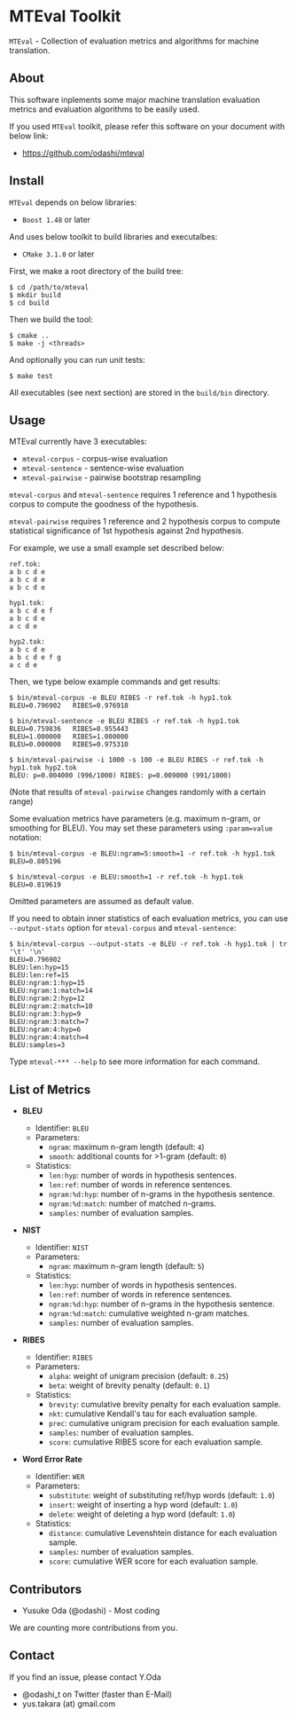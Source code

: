 MTEval Toolkit
==============

`MTEval` - Collection of evaluation metrics and algorithms for machine translation.


About
-----

This software inplements some major machine translation evaluation metrics
and evaluation algorithms to be easily used.

If you used `MTEval` toolkit, please refer this software on your document with below link:
* https://github.com/odashi/mteval


Install
-------

`MTEval` depends on below libraries:
* `Boost 1.48` or later

And uses below toolkit to build libraries and executalbes:
* `CMake 3.1.0` or later

First, we make a root directory of the build tree:

    $ cd /path/to/mteval
    $ mkdir build
    $ cd build

Then we build the tool:

    $ cmake ..
    $ make -j <threads>

And optionally you can run unit tests:

    $ make test

All executables (see next section) are stored in the `build/bin` directory.


Usage
-----

MTEval currently have 3 executables:
* `mteval-corpus` - corpus-wise evaluation
* `mteval-sentence` - sentence-wise evaluation
* `mteval-pairwise` - pairwise bootstrap resampling

`mteval-corpus` and `mteval-sentence` requires 1 reference and 1 hypothesis corpus
to compute the goodness of the hypothesis.

`mteval-pairwise` requires 1 reference and 2 hypothesis corpus
to compute statistical significance of 1st hypothesis against 2nd hypothesis.

For example, we use a small example set described below:

    ref.tok:
    a b c d e
    a b c d e
    a b c d e

    hyp1.tok:
    a b c d e f
    a b c d e
    a c d e

    hyp2.tok:
    a b c d e
    a b c d e f g
    a c d e

Then, we type below example commands and get results:

    $ bin/mteval-corpus -e BLEU RIBES -r ref.tok -h hyp1.tok
    BLEU=0.796902	RIBES=0.976918

    $ bin/mteval-sentence -e BLEU RIBES -r ref.tok -h hyp1.tok
    BLEU=0.759836	RIBES=0.955443
    BLEU=1.000000	RIBES=1.000000
    BLEU=0.000000	RIBES=0.975310

    $ bin/mteval-pairwise -i 1000 -s 100 -e BLEU RIBES -r ref.tok -h hyp1.tok hyp2.tok 
    BLEU: p=0.004000 (996/1000)	RIBES: p=0.009000 (991/1000)

(Note that results of `mteval-pairwise` changes randomly with a certain range)

Some evaluation metrics have parameters (e.g. maximum n-gram, or smoothing for BLEU).
You may set these parameters using `:param=value` notation:

    $ bin/mteval-corpus -e BLEU:ngram=5:smooth=1 -r ref.tok -h hyp1.tok
    BLEU=0.805196

    $ bin/mteval-corpus -e BLEU:smooth=1 -r ref.tok -h hyp1.tok
    BLEU=0.819619

Omitted parameters are assumed as default value.

If you need to obtain inner statistics of each evaluation metrics,
you can use `--output-stats` option for `mteval-corpus` and `mteval-sentence`:

    $ bin/mteval-corpus --output-stats -e BLEU -r ref.tok -h hyp1.tok | tr '\t' '\n'
    BLEU=0.796902
    BLEU:len:hyp=15
    BLEU:len:ref=15
    BLEU:ngram:1:hyp=15
    BLEU:ngram:1:match=14
    BLEU:ngram:2:hyp=12
    BLEU:ngram:2:match=10
    BLEU:ngram:3:hyp=9
    BLEU:ngram:3:match=7
    BLEU:ngram:4:hyp=6
    BLEU:ngram:4:match=4
    BLEU:samples=3

Type `mteval-*** --help` to see more information for each command.


List of Metrics
---------------

* **BLEU**
    * Identifier: `BLEU`
    * Parameters:
        * `ngram`: maximum n-gram length (default: `4`)
        * `smooth`: additional counts for >1-gram (default: `0`)
    * Statistics:
        * `len:hyp`: number of words in hypothesis sentences.
        * `len:ref`: number of words in reference sentences.
        * `ngram:%d:hyp`: number of n-grams in the hypothesis sentence.
        * `ngram:%d:match`: number of matched n-grams.
        * `samples`: number of evaluation samples.

* **NIST**
    * Identifier: `NIST`
    * Parameters:
        * `ngram`: maximum n-gram length (default: `5`)
    * Statistics:
        * `len:hyp`: number of words in hypothesis sentences.
        * `len:ref`: number of words in reference sentences.
        * `ngram:%d:hyp`: number of n-grams in the hypothesis sentence.
        * `ngram:%d:match`: cumulative weighted n-gram matches.
        * `samples`: number of evaluation samples.

* **RIBES**
    * Identifier: `RIBES`
    * Parameters:
        * `alpha`: weight of unigram precision (default: `0.25`)
        * `beta`: weight of brevity penalty (default: `0.1`)
    * Statistics:
        * `brevity`: cumulative brevity penalty for each evaluation sample.
        * `nkt`: cumulative Kendall's tau for each evaluation sample.
        * `prec`: cumulative unigram precision for each evaluation sample.
        * `samples`: number of evaluation samples.
        * `score`: cumulative RIBES score for each evaluation sample.

* **Word Error Rate**
    * Identifier: `WER`
    * Parameters:
        * `substitute`: weight of substituting ref/hyp words (default: `1.0`)
        * `insert`: weight of inserting a hyp word (default: `1.0`)
        * `delete`: weight of deleting a hyp word (default: `1.0`)
    * Statistics:
        * `distance`: cumulative Levenshtein distance for each evaluation sample.
        * `samples`: number of evaluation samples.
        * `score`: cumulative WER score for each evaluation sample.


Contributors
------------

* Yusuke Oda (@odashi) - Most coding

We are counting more contributions from you.


Contact
-------

If you find an issue, please contact Y.Oda
* @odashi_t on Twitter (faster than E-Mail)
* yus.takara (at) gmail.com

